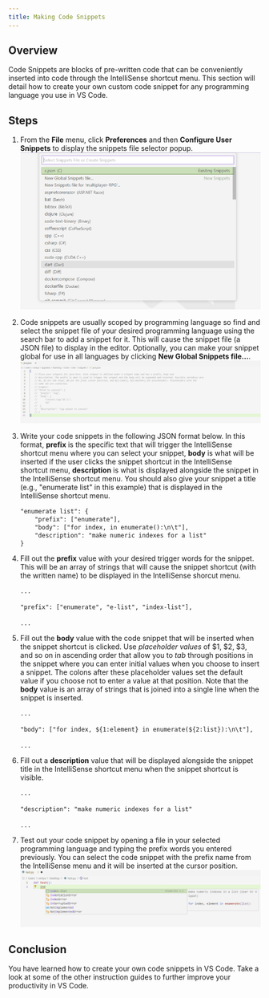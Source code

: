 ```yaml
---
title: Making Code Snippets
---
```

## Overview
Code Snippets are blocks of pre-written code that can be conveniently inserted into code through the IntelliSense shortcut menu. This section will detail how to create your own custom code snippet for any programming language you use in VS Code.  

## Steps
1. From the **File** menu, click **Preferences** and then **Configure User Snippets** to display the snippets file selector popup.
![image](images/page4-img1.png)
2. Code snippets are usually scoped by programming language so find and select the snippet file of your desired programming language using the search bar to add a snippet for it. This will cause the snippet file (a JSON file) to display in the editor. Optionally, you can make your snippet global for use in all languages by clicking **New Global Snippets file...**.
![image](images/page4-img2.PNG)
3. Write your code snippets in the following JSON format below. In this format, **prefix** is the specific text that will trigger the IntelliSense shortcut menu where you can select your snippet, **body** is what will be inserted if the user clicks the snippet shortcut in the IntelliSense shortcut menu, **description** is what is displayed alongside the snippet in the IntelliSense shortcut menu. You should also give your snippet a title (e.g., "enumerate list" in this example) that is displayed in the IntelliSense shortcut menu.

    ```
    "enumerate list": {
		"prefix": ["enumerate"],
		"body": ["for index, in enumerate():\n\t"],
		"description": "make numeric indexes for a list"
    }
    ```

4. Fill out the **prefix** value with your desired trigger words for the snippet. This will be an array of strings that will cause the snippet shortcut (with the written name) to be displayed in the IntelliSense shorcut menu.
    ```
    ...

    "prefix": ["enumerate", "e-list", "index-list"],

    ...
    ```
5. Fill out the **body** value with the code snippet that will be inserted when the snippet shortcut is clicked. Use *placeholder values* of $1, $2, $3, and so on in ascending order that allow you to *tab* through positions in the snippet where you can enter initial values when you choose to insert a snippet. The colons after these placeholder values set the default value if you choose not to enter a value at that position. Note that the **body** value is an array of strings that is joined into a single line when the snippet is inserted.  
    ```
    ...

    "body": ["for index, ${1:element} in enumerate(${2:list}):\n\t"], 

    ...
    ```
6. Fill out a **description** value that will be displayed alongside the snippet title in the IntelliSense shortcut menu when the snippet shortcut is visible. 
    ```
    ...

	"description": "make numeric indexes for a list"

    ...
    ```
7. Test out your code snippet by opening a file in your selected programming language and typing the prefix words you entered previously. You can select the code snippet with the prefix name from the IntelliSense menu and it will be inserted at the cursor position.
![image](images/page4-img3.png)

## Conclusion
You have learned how to create your own code snippets in VS Code. Take a look at some of the other instruction guides to further improve your productivity in VS Code.